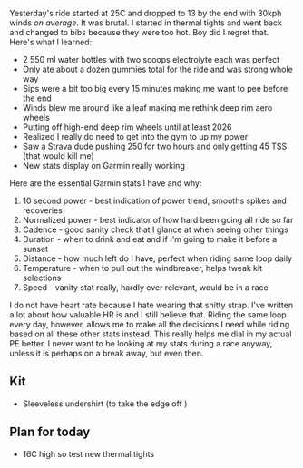 Yesterday's ride started at 25C and dropped to 13 by the end with 30kph winds _on average_. It was brutal. I started in thermal tights and went back and changed to bibs because they were too hot. Boy did I regret that. Here's what I learned:

- 2 550 ml water bottles with two scoops electrolyte each was perfect
- Only ate about a dozen gummies total for the ride and was strong whole way
- Sips were a bit too big every 15 minutes making me want to pee before the end
- Winds blew me around like a leaf making me rethink deep rim aero wheels
- Putting off high-end deep rim wheels until at least 2026
- Realized I really do need to get into the gym to up my power
- Saw a Strava dude pushing 250 for two hours and only getting 45 TSS (that would kill me)
- New stats display on Garmin really working

Here are the essential Garmin stats I have and why:

1. 10 second power - best indication of power trend, smooths spikes and recoveries
2. Normalized power - best indicator of how hard been going all ride so far
3. Cadence - good sanity check that I glance at when seeing other things
4. Duration - when to drink and eat and if I'm going to make it before a sunset
5. Distance - how much left do I have, perfect when riding same loop daily
6. Temperature - when to pull out the windbreaker, helps tweak kit selections
7. Speed - vanity stat really, hardly ever relevant, would be in a race

I do not have heart rate because I hate wearing that shitty strap. I've written a lot about how valuable HR is and I still believe that. Riding the same loop every day, however, allows me to make all the decisions I need while riding based on all these other stats instead. This really helps me dial in my actual PE better. I never want to be looking at my stats during a race anyway, unless it is perhaps on a break away, but even then.

## Kit

- Sleeveless undershirt (to take the edge off )

## Plan for today

- 16C high so test new thermal tights